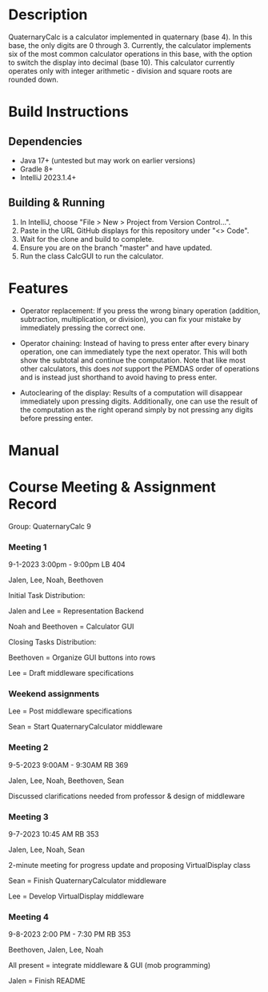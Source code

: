 # Description

QuaternaryCalc is a calculator implemented in quaternary (base 4). In this base, the only digits are
0 through 3. Currently, the calculator implements six of the most common calculator operations in
this base, with the option to switch the display into decimal (base 10). This calculator currently
operates only with integer arithmetic - division and square roots are rounded down.

# Build Instructions

## Dependencies

- Java 17+ (untested but may work on earlier versions)
- Gradle 8+
- IntelliJ 2023.1.4+

## Building & Running

1. In IntelliJ, choose "File > New > Project from Version Control...".
2. Paste in the URL GitHub displays for this repository under "<> Code".
3. Wait for the clone and build to complete.
4. Ensure you are on the branch "master" and have updated.
5. Run the class CalcGUI to run the calculator.

# Features

- Operator replacement: If you press the wrong binary operation (addition, subtraction, multiplication,
  or division), you can fix your mistake by immediately pressing the correct one.

- Operator chaining: Instead of having to press enter after every binary operation, one can immediately
  type the next operator. This will both show the subtotal and continue the computation. Note that like most
  other calculators, this does *not* support the PEMDAS order of operations and is instead just shorthand to
  avoid having to press enter.

- Autoclearing of the display: Results of a computation will disappear immediately upon pressing digits. Additionally,
  one can use the result of the computation as the right operand simply by not pressing any digits before pressing
  enter.

# Manual

# Course Meeting & Assignment Record

Group: QuaternaryCalc 9

### Meeting 1

9-1-2023
3:00pm - 9:00pm
LB 404

Jalen, Lee, Noah, Beethoven

Initial Task Distribution:

Jalen and Lee = Representation Backend

Noah and Beethoven = Calculator GUI

Closing Tasks Distribution:

Beethoven = Organize GUI buttons into rows

Lee = Draft middleware specifications

### Weekend assignments

Lee = Post middleware specifications

Sean = Start QuaternaryCalculator middleware

### Meeting 2

9-5-2023
9:00AM - 9:30AM
RB 369

Jalen, Lee, Noah, Beethoven, Sean

Discussed clarifications needed from professor & design of middleware

### Meeting 3

9-7-2023
10:45 AM
RB 353

Jalen, Lee, Noah, Sean

2-minute meeting for progress update and proposing VirtualDisplay class

Sean = Finish QuaternaryCalculator middleware

Lee = Develop VirtualDisplay middleware

### Meeting 4

9-8-2023
2:00 PM - 7:30 PM
RB 353

Beethoven, Jalen, Lee, Noah

All present = integrate middleware & GUI (mob programming)

Jalen = Finish README



